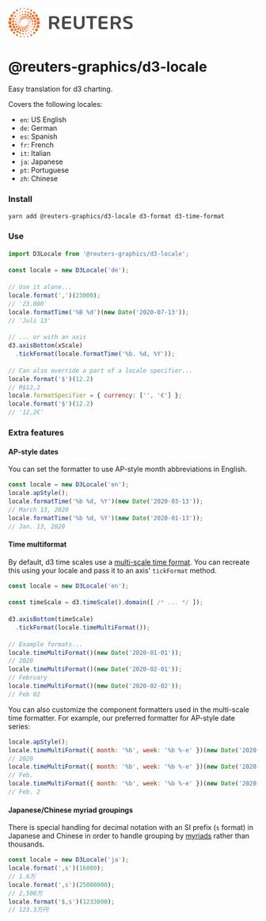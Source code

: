 ![](badge.svg)

# @reuters-graphics/d3-locale

Easy translation for d3 charting.

Covers the following locales:

- `en`: US English
- `de`: German
- `es`: Spanish
- `fr`: French
- `it`: Italian
- `ja`: Japanese
- `pt`: Portuguese
- `zh`: Chinese

### Install

```
yarn add @reuters-graphics/d3-locale d3-format d3-time-format
```

### Use

```javascript
import D3Locale from '@reuters-graphics/d3-locale';

const locale = new D3Locale('de');

// Use it alone...
locale.format(',')(23000);
// '23.000'
locale.formatTime('%B %d')(new Date('2020-07-13'));
// 'Juli 13'

// ... or with an axis
d3.axisBottom(xScale)
  .tickFormat(locale.formatTime('%b. %d, %Y'));

// Can also override a part of a locale specifier...
locale.format('$')(12.2)
// R$12,2
locale.formatSpecifier = { currency: ['', '€'] };
locale.format('$')(12.2)
// '12,2€'
```

### Extra features

#### AP-style dates

You can set the formatter to use AP-style month abbreviations in English.

```javascript
const locale = new D3Locale('en');
locale.apStyle();
locale.formatTime('%b %d, %Y')(new Date('2020-03-13'));
// March 13, 2020
locale.formatTime('%b %d, %Y')(new Date('2020-01-13'));
// Jan. 13, 2020
```

#### Time multiformat

By default, d3 time scales use a [multi-scale time format](https://github.com/d3/d3-time-format#d3-time-format). You can recreate this using your locale and pass it to an axis' `tickFormat` method.

```javascript
const locale = new D3Locale('en');

const timeScale = d3.timeScale().domain([ /* ... */ ]);

d3.axisBottom(timeScale)
  .tickFormat(locale.timeMultiFormat());

// Example formats...
locale.timeMultiFormat()(new Date('2020-01-01'));
// 2020
locale.timeMultiFormat()(new Date('2020-02-01'));
// February
locale.timeMultiFormat()(new Date('2020-02-02'));
// Feb 02
```

You can also customize the component formatters used in the multi-scale time formatter. For example, our preferred formatter for AP-style date series:

```javascript
locale.apStyle();
locale.timeMultiFormat({ month: '%b', week: '%b %-e' })(new Date('2020-01-01'));
// 2020
locale.timeMultiFormat({ month: '%b', week: '%b %-e' })(new Date('2020-02-01'));
// Feb.
locale.timeMultiFormat({ month: '%b', week: '%b %-e' })(new Date('2020-02-02'));
// Feb. 2
```

#### Japanese/Chinese myriad groupings

There is special handling for decimal notation with an SI prefix (`s` format) in Japanese and Chinese in order to handle grouping by [myriads](https://en.wikipedia.org/wiki/Japanese_numerals#Large_numbers) rather than thousands.

```javascript
const locale = new D3Locale('ja');
locale.format(',s')(16000);
// 1.6万
locale.format(',s')(25000000);
// 2,500万
locale.format('$,s')(1233000);
// 123.3万円
```
